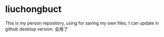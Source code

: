 # liuchongbuct
This is my person repository, using for saving my own files.
I can update in github desktop version.
会用了
